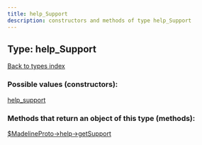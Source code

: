 ```yaml
---
title: help_Support
description: constructors and methods of type help_Support
---
```

## Type: help\_Support  
[Back to types index](index.md)



### Possible values (constructors):

[help\_support](../constructors/help_support.md)  



### Methods that return an object of this type (methods):

[$MadelineProto->help->getSupport](../methods/help_getSupport.md)  




